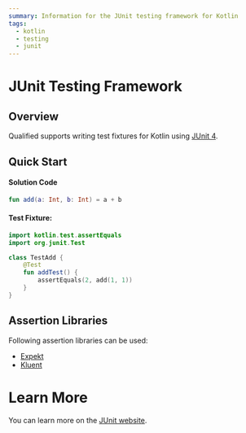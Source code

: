 ```yaml
---
summary: Information for the JUnit testing framework for Kotlin
tags:
  - kotlin
  - testing
  - junit
---
```


# JUnit Testing Framework

## Overview

Qualified supports writing test fixtures for Kotlin using [JUnit 4][1].

## Quick Start

#### Solution Code

```kotlin
fun add(a: Int, b: Int) = a + b
```

#### Test Fixture:

```kotlin
import kotlin.test.assertEquals
import org.junit.Test

class TestAdd {
    @Test
    fun addTest() {
        assertEquals(2, add(1, 1))
    }
}
```

## Assertion Libraries

Following assertion libraries can be used:

- [Expekt](https://winterbe.github.io/expekt/)
- [Kluent](https://markusamshove.github.io/Kluent/)

# Learn More

You can learn more on the [JUnit website][1].

[1]: https://junit.org/junit4/
